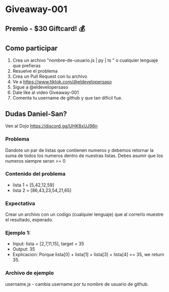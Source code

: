 # Giveaway-001
 ## Premio - $30 Giftcard! 💰
 ## Como participar 
  1. Crea un archivo "nombre-de-usuario.js | py | ts " o cualquier lenguaje que prefieras
  2. Resuelve el problema
  2. Crea un Pull Request con tu archivo 
  3. Ve a https://www.tiktok.com/@eldevelopersaso
  4. Sigue a @eldevelopersaso
  5. Dale like al video Giveaway-001
  6. Comenta tu username de github y que tan dificil fue.

## Dudas Daniel-San?
Ven al Dojo https://discord.gg/UHK8xUJ96n  

 ### Problema
 Dandote un par de listas que contienen numeros y debemos retornar la suma de todos los numeros dentro de nuestras listas.
 Debes asumir que los numeros siempre seran >= 0
 
### Contenido del problema
* lista 1 = [5,42,12,59]
* lista 2 = [86,43,23,54,21,65] 
  
### Expectativa
Crear un archivo con un codigo (cualquier lenguaje) que al correrlo muestre el resultado, esperado.
 
### Ejemplo 1:
* Input: lista = [2,7,11,15], target = 35
* Output: 35
* Explicacion: Porque lista[0] + lista[1] + lista[3] + lista[4] == 35, we return 35.

### Archivo de ejemplo
username.js - cambia username por tu nombre de usuario de github.
